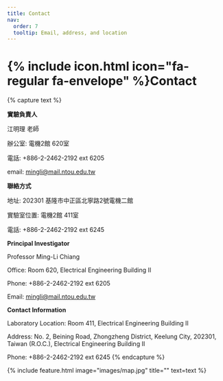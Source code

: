 ```yaml
---
title: Contact
nav:
  order: 7
  tooltip: Email, address, and location
---
```


# {% include icon.html icon="fa-regular fa-envelope" %}Contact


{% capture text %}

**實驗負責人**  

江明理 老師

辦公室: 電機2館 620室

電話: +886-2-2462-2192 ext 6205  

email: mingli@mail.ntou.edu.tw

**聯絡方式**  

地址: 202301 基隆市中正區北寧路2號電機二館  

實驗室位置: 電機2館 411室  

電話: +886-2-2462-2192 ext 6245

**Principal Investigator**

Professor Ming-Li Chiang

Office: Room 620, Electrical Engineering Building II

Phone: +886-2-2462-2192 ext 6205

Email: mingli@mail.ntou.edu.tw

**Contact Information**

Laboratory Location: Room 411, Electrical Engineering Building II

Address: No. 2, Beining Road, Zhongzheng District, Keelung City, 202301, Taiwan (R.O.C.), Electrical Engineering Building II

Phone: +886-2-2462-2192 ext 6245
{% endcapture %}

{%
  include feature.html
  image="images/map.jpg"
  title=""
  text=text
%}
